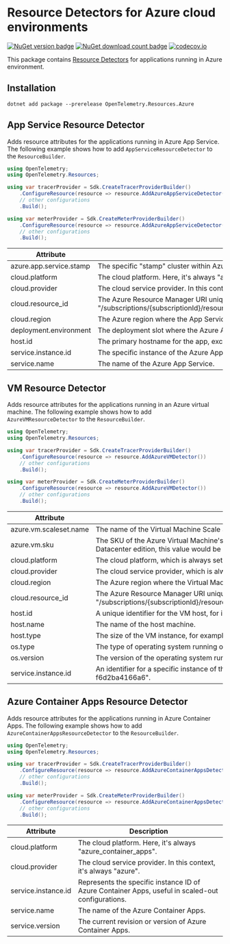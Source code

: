 # Resource Detectors for Azure cloud environments

[![NuGet version badge](https://img.shields.io/nuget/v/OpenTelemetry.Resources.Azure)](https://www.nuget.org/packages/OpenTelemetry.Resources.Azure)
[![NuGet download count badge](https://img.shields.io/nuget/dt/OpenTelemetry.Resources.Azure)](https://www.nuget.org/packages/OpenTelemetry.Resources.Azure)
[![codecov.io](https://codecov.io/gh/open-telemetry/opentelemetry-dotnet-contrib/branch/main/graphs/badge.svg?flag=unittests-Resources.Azure)](https://app.codecov.io/gh/open-telemetry/opentelemetry-dotnet-contrib?flags[0]=unittests-Resources.Azure)

This package contains [Resource
Detectors](https://github.com/open-telemetry/opentelemetry-specification/blob/main/specification/resource/sdk.md#detecting-resource-information-from-the-environment)
for applications running in Azure environment.

## Installation

```shell
dotnet add package --prerelease OpenTelemetry.Resources.Azure
```

## App Service Resource Detector

Adds resource attributes for the applications running in Azure App Service.
The following example shows how to add `AppServiceResourceDetector` to
the `ResourceBuilder`.

```csharp
using OpenTelemetry;
using OpenTelemetry.Resources;

using var tracerProvider = Sdk.CreateTracerProviderBuilder()
    .ConfigureResource(resource => resource.AddAzureAppServiceDetector())
    // other configurations
    .Build();

using var meterProvider = Sdk.CreateMeterProviderBuilder()
    .ConfigureResource(resource => resource.AddAzureAppServiceDetector())
    // other configurations
    .Build();
```

| Attribute               | Description                                                                                                                                                                                               |
|-------------------------|-----------------------------------------------------------------------------------------------------------------------------------------------------------------------------------------------------------|
| azure.app.service.stamp | The specific "stamp" cluster within Azure where the App Service is running, e.g., "waws-prod-sn1-001".                                                                                                    |
| cloud.platform          | The cloud platform. Here, it's always "azure_app_service".                                                                                                                                                |
| cloud.provider          | The cloud service provider. In this context, it's always "azure".                                                                                                                                         |
| cloud.resource_id       | The Azure Resource Manager URI uniquely identifying the Azure App Service. Typically in the format "/subscriptions/{subscriptionId}/resourceGroups/{groupName}/providers/Microsoft.Web/sites/{siteName}". |
| cloud.region            | The Azure region where the App Service is hosted, e.g., "East US", "West Europe", etc.                                                                                                                    |
| deployment.environment  | The deployment slot where the Azure App Service is running, such as "staging", "production", etc.                                                                                                         |
| host.id                 | The primary hostname for the app, excluding any custom hostnames.                                                                                                                                         |
| service.instance.id     | The specific instance of the Azure App Service, useful in a scaled-out configuration.                                                                                                                     |
| service.name            | The name of the Azure App Service.                                                                                                                                                                        |

## VM Resource Detector

Adds resource attributes for the applications running in an Azure virtual machine.
The following example shows how to add `AzureVMResourceDetector` to
the `ResourceBuilder`.

```csharp
using OpenTelemetry;
using OpenTelemetry.Resources;

using var tracerProvider = Sdk.CreateTracerProviderBuilder()
    .ConfigureResource(resource => resource.AddAzureVMDetector())
    // other configurations
    .Build();

using var meterProvider = Sdk.CreateMeterProviderBuilder()
    .ConfigureResource(resource => resource.AddAzureVMDetector())
    // other configurations
    .Build();
```

| Attribute                | Description                                                                                                                                                                                                                         |
|--------------------------|-------------------------------------------------------------------------------------------------------------------------------------------------------------------------------------------------------------------------------------|
| azure.vm.scaleset.name   | The name of the Virtual Machine Scale Set if the VM is part of one.                                                                                                                                                                 |
| azure.vm.sku             | The SKU of the Azure Virtual Machine's operating system. For instance, for a VM running Windows Server 2019 Datacenter edition, this value would be "2019-Datacenter".                                                              |
| cloud.platform           | The cloud platform, which is always set to "azure_vm" in this context.                                                                                                                                                              |
| cloud.provider           | The cloud service provider, which is always set to "azure" in this context.                                                                                                                                                         |
| cloud.region             | The Azure region where the Virtual Machine is hosted, such as "East US", "West Europe", etc.                                                                                                                                        |
| cloud.resource_id        | The Azure Resource Manager URI uniquely identifying the Azure Virtual Machine. It typically follows this format: "/subscriptions/{subscriptionId}/resourceGroups/{groupName}/providers/Microsoft.Compute/virtualMachines/{vmName}". |
| host.id                  | A unique identifier for the VM host, for instance, "02aab8a4-74ef-476e-8182-f6d2ba4166a6".                                                                                                                                          |
| host.name                | The name of the host machine.                                                                                                                                                                                                       |
| host.type                | The size of the VM instance, for example, "Standard_D2s_v3".                                                                                                                                                                        |
| os.type                  | The type of operating system running on the VM, such as "Linux" or "Windows".                                                                                                                                                       |
| os.version               | The version of the operating system running on the VM.                                                                                                                                                                              |
| service.instance.id      | An identifier for a specific instance of the service running on the Azure VM, for example, "02aab8a4-74ef-476e-8182-f6d2ba4166a6".                                                                                                  |

## Azure Container Apps Resource Detector

Adds resource attributes for the applications running in Azure Container Apps.
The following example shows how to add `AzureContainerAppsResourceDetector` to
the `ResourceBuilder`.

```csharp
using OpenTelemetry;
using OpenTelemetry.Resources;

using var tracerProvider = Sdk.CreateTracerProviderBuilder()
    .ConfigureResource(resource => resource.AddAzureContainerAppsDetector())
    // other configurations
    .Build();

using var meterProvider = Sdk.CreateMeterProviderBuilder()
    .ConfigureResource(resource => resource.AddAzureContainerAppsDetector())
    // other configurations
    .Build();
```

| Attribute               | Description                                                                                                                                                                                               |
|-------------------------|-----------------------------------------------------------------------------------------------------------------------------------------------------------------------------------------------------------|
| cloud.platform          | The cloud platform. Here, it's always "azure_container_apps".                                                                                                                                             |
| cloud.provider          | The cloud service provider. In this context, it's always "azure".                                                                                                                                         |
| service.instance.id     | Represents the specific instance ID of Azure Container Apps, useful in scaled-out configurations.                                                                                                         |
| service.name            | The name of the Azure Container Apps.                                                                                                                                                                     |
| service.version         | The current revision or version of Azure Container Apps.                                                                                                                                                  |
